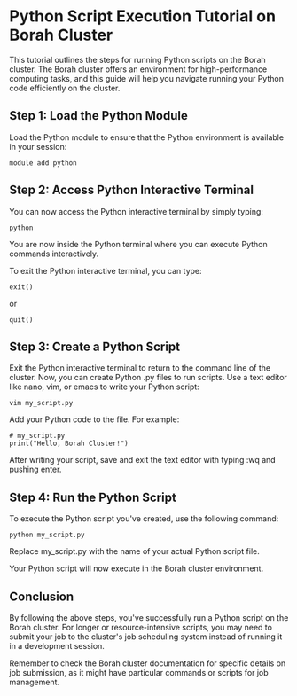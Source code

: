 # Python Script Execution Tutorial on Borah Cluster

This tutorial outlines the steps for running Python scripts on the Borah cluster. The Borah cluster offers an environment for high-performance computing tasks, and this guide will help you navigate running your Python code efficiently on the cluster.

## Step 1: Load the Python Module

Load the Python module to ensure that the Python environment is available in your session:

```module add python```

## Step 2: Access Python Interactive Terminal

You can now access the Python interactive terminal by simply typing:

```python```

You are now inside the Python terminal where you can execute Python commands interactively.

To exit the Python interactive terminal, you can type:

```exit()```

or

```quit()```

## Step 3: Create a Python Script

Exit the Python interactive terminal to return to the command line of the cluster. Now, you can create Python .py files to run scripts. Use a text editor like nano, vim, or emacs to write your Python script:

```vim my_script.py```

Add your Python code to the file. For example:

```
# my_script.py
print("Hello, Borah Cluster!")
```

After writing your script, save and exit the text editor with typing :wq and pushing enter. 

## Step 4: Run the Python Script

To execute the Python script you've created, use the following command:

```python my_script.py```

Replace my_script.py with the name of your actual Python script file.

Your Python script will now execute in the Borah cluster environment.

## Conclusion

By following the above steps, you've successfully run a Python script on the Borah cluster. For longer or resource-intensive scripts, you may need to submit your job to the cluster's job scheduling system instead of running it in a development session.

Remember to check the Borah cluster documentation for specific details on job submission, as it might have particular commands or scripts for job management.
